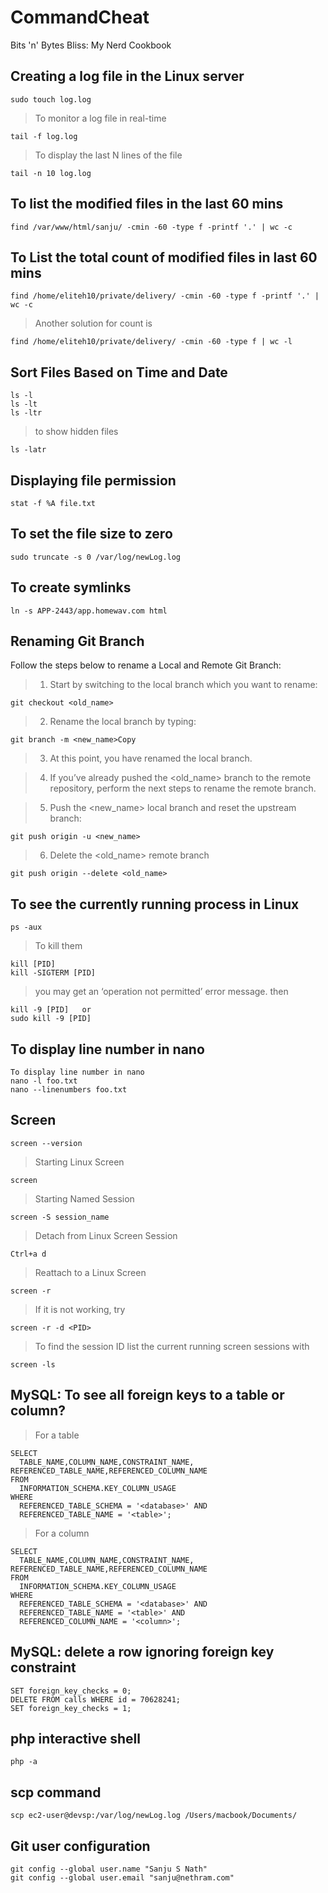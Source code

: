 # CommandCheat
Bits 'n' Bytes Bliss: My Nerd Cookbook


## Creating a log file in the Linux server

```
sudo touch log.log
```

> To monitor a log file in real-time
```
tail -f log.log
```

>To display the last N lines of the file
```
tail -n 10 log.log
```

## To list the modified files in the last 60 mins
```
find /var/www/html/sanju/ -cmin -60 -type f -printf '.' | wc -c
```

## To List the total count of modified files in last 60 mins
```
find /home/eliteh10/private/delivery/ -cmin -60 -type f -printf '.' | wc -c
```
>Another solution for count is
```
find /home/eliteh10/private/delivery/ -cmin -60 -type f | wc -l
```

## Sort Files Based on Time and Date
```
ls -l
ls -lt
ls -ltr
```
>to show hidden files
```
ls -latr
```

## Displaying file permission
```
stat -f %A file.txt
```

## To set the file size to zero
```
sudo truncate -s 0 /var/log/newLog.log
```

## To create symlinks
```
ln -s APP-2443/app.homewav.com html
```

## Renaming Git Branch
Follow the steps below to rename a Local and Remote Git Branch:
> 1. Start by switching to the local branch which you want to rename:
```
git checkout <old_name>
```
> 2. Rename the local branch by typing:
```
git branch -m <new_name>Copy
```

> 3. At this point, you have renamed the local branch.

>4. If you’ve already pushed the <old_name> branch to the remote repository, perform the next steps to rename the remote branch.

>5. Push the <new_name> local branch and reset the upstream branch:
```
git push origin -u <new_name>
```

>6. Delete the <old_name> remote branch
```
git push origin --delete <old_name>
```

## To see the currently running process in Linux
```
ps -aux
```
>To kill them
```
kill [PID]
kill -SIGTERM [PID]
```
>you may get an ‘operation not permitted’ error message. then
```
kill -9 [PID]   or
sudo kill -9 [PID] 
```

## To display line number in nano 
```
To display line number in nano 
nano -l foo.txt
nano --linenumbers foo.txt
```

## Screen
``` screen --version ```
> Starting Linux Screen
```
screen
```
>Starting Named Session
```
screen -S session_name
```
>Detach from Linux Screen Session
```
Ctrl+a d
```
>Reattach to a Linux Screen
```
screen -r
```
> If it is not working, try
```
screen -r -d <PID>
```

> To find the session ID list the current running screen sessions with
```
screen -ls
```

## MySQL: To see all foreign keys to a table or column?
> For a table
```
SELECT 
  TABLE_NAME,COLUMN_NAME,CONSTRAINT_NAME, REFERENCED_TABLE_NAME,REFERENCED_COLUMN_NAME
FROM
  INFORMATION_SCHEMA.KEY_COLUMN_USAGE
WHERE
  REFERENCED_TABLE_SCHEMA = '<database>' AND
  REFERENCED_TABLE_NAME = '<table>';
```

> For a column
```
SELECT 
  TABLE_NAME,COLUMN_NAME,CONSTRAINT_NAME, REFERENCED_TABLE_NAME,REFERENCED_COLUMN_NAME
FROM
  INFORMATION_SCHEMA.KEY_COLUMN_USAGE
WHERE
  REFERENCED_TABLE_SCHEMA = '<database>' AND
  REFERENCED_TABLE_NAME = '<table>' AND
  REFERENCED_COLUMN_NAME = '<column>';
```

## MySQL: delete a row ignoring foreign key constraint
```
SET foreign_key_checks = 0;
DELETE FROM calls WHERE id = 70628241;
SET foreign_key_checks = 1;
```

## php interactive shell
```
php -a
```

## scp command
```
scp ec2-user@devsp:/var/log/newLog.log /Users/macbook/Documents/
```

## Git user configuration
```
git config --global user.name "Sanju S Nath"
git config --global user.email "sanju@nethram.com"
```

